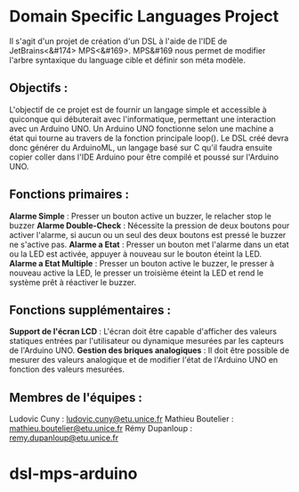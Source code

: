 Domain Specific Languages Project
=================================

Il s'agit d'un projet de création d'un DSL à l'aide de l'IDE de JetBrains<&#174> MPS<&#169>.
MPS&#169 nous permet de modifier l'arbre syntaxique du language cible et définir son méta modèle.


## Objectifs :

L'objectif de ce projet est de fournir un langage simple et accessible à quiconque qui débuterait avec l'informatique, permettant une interaction avec un Arduino UNO. Un Arduino UNO fonctionne selon une machine a état qui tourne au travers de la fonction principale loop(). Le DSL créé devra donc générer du ArduinoML, un langage basé sur C qu'il faudra ensuite copier coller dans l'IDE Arduino pour être compilé et poussé sur l'Arduino UNO.

## Fonctions primaires :

**Alarme Simple** : Presser un bouton active un buzzer, le relacher stop le buzzer
**Alarme Double-Check** : Nécessite la pression de deux boutons pour activer l'alarme, si aucun ou un seul des deux boutons est pressé le buzzer ne s'active pas.
**Alarme a Etat** : Presser un bouton met l'alarme dans un etat ou la LED est activée, appuyer à nouveau sur le bouton éteint la LED.
**Alarme a Etat Multiple** : Presser un bouton active le buzzer, le presser à nouveau active la LED, le presser un troisième éteint la LED et rend le système prêt à réactiver le buzzer.

## Fonctions supplémentaires :

**Support de l'écran LCD** : L'écran doit être capable d'afficher des valeurs statiques entrées par l'utilisateur ou dynamique mesurées par les capteurs de l'Arduino UNO.
**Gestion des briques analogiques** : Il doit être possible de mesurer des valeurs analogique et de modifier l'état de l'Arduino UNO en fonction des valeurs mesurées.

## Membres de l'équipes :

Ludovic Cuny : ludovic.cuny@etu.unice.fr
Mathieu Boutelier : mathieu.boutelier@etu.unice.fr
Rémy Dupanloup : remy.dupanloup@etu.unice.fr

# dsl-mps-arduino
